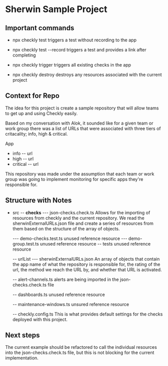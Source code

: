 # Sherwin Sample Project

## Important commands

* npx checkly test 
triggers a test without recording to the app

* npx checkly test --record
triggers a test and provides a link after completing

* npx checkly trigger 
triggers all existing checks in the app

* npx checkly destroy
destroys any resources associated with the current project

## Context for Repo
The idea for this project is create a sample repository that will allow teams to get up and using Checkly easily.

Based on my conversation with Alok, it sounded like for a given team or work group there was a list of URLs that were associated with three tiers of critacality; info, high & critical.

App
  - info
    -- url
  - high
    -- url
  - critical
    -- url

This repository was made under the assumption that each team or work group was going to implement monitoring for specific apps they're responsible for. 


## Structure with Notes

- src
  -- __checks__
    --- json-checks.check.ts
      Allows for the importing of resources from checkly and the current repository.
      We read the sherwinExternalURLs.json file and create a series of resources from them based on the structure of the array of objects.

    --- demo-checks.test.ts
      unused reference resource
    --- demo-group.test.ts 
      unused reference resource
  -- tests
    unused reference resource

  -- urlList
    --- sherwinExternalURLs.json
    An array of objects that contain the app name of what the repository is responsible for, the rating of the url, the method we reach the URL by, and whether that URL is activated.

  -- alert-channels.ts
  alerts are being imported in the json-checks.check.ts file

  -- dashboards.ts
  unused reference resource

  -- maintenance-windows.ts 
  unsured reference resource

  -- checkly.config.ts 
  This is what provides default settings for the checks deployed with this project.


## Next steps

The current example should be refactored to call the individual resources into the json-checks.check.ts file, but this is not blocking for the current implementation. 